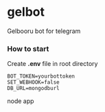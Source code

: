 # gelbot
Gelbooru bot for telegram

### How to start

Create **.env** file in root directory
```dosini
BOT_TOKEN=yourbottoken
SET_WEBHOOK=false
DB_URL=mongodburl
```

node app
